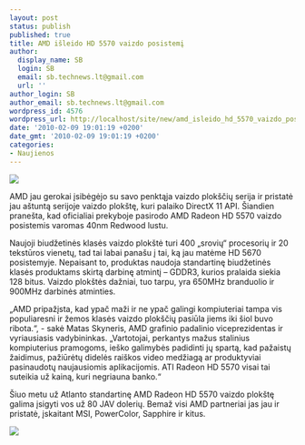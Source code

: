 ```yaml
---
layout: post
status: publish
published: true
title: AMD išleido HD 5570 vaizdo posistemį
author:
  display_name: SB
  login: SB
  email: sb.technews.lt@gmail.com
  url: ''
author_login: SB
author_email: sb.technews.lt@gmail.com
wordpress_id: 4576
wordpress_url: http://localhost/site/new/amd_isleido_hd_5570_vaizdo_posistemi/
date: '2010-02-09 19:01:19 +0200'
date_gmt: '2010-02-09 19:01:19 +0200'
categories:
- Naujienos
---
```

<div class="imgright"><img src="http://www.part.lt/img/d8296ab13f7b8558b426f8eec5951c59972.jpg"  /></div>
<p>AMD jau gerokai įsibėgėjo su savo penktąja vaizdo plokščių serija ir pristatė jau aštuntą serijoje vaizdo plokštę, kuri palaiko DirectX 11 API. Šiandien pranešta, kad oficialiai prekyboje pasirodo AMD Radeon HD 5570 vaizdo posistemis varomas 40nm Redwood lustu.</p>
<p>Naujoji biudžetinės klasės vaizdo plokštė turi 400 „srovių“ procesorių ir 20 tekstūros vienetų, tad tai labai panašu į tai, ką jau matėme HD 5670 posistemyje. Nepaisant to, produktas naudoja standartinę biudžetinės klasės produktams skirtą darbinę atmintį – GDDR3, kurios pralaida siekia 128 bitus. Vaizdo plokštės dažniai, tuo tarpu, yra 650MHz branduolio ir 900MHz darbinės atminties.</p>
<p>„AMD pripažįsta, kad ypač maži ir ne ypač galingi kompiuteriai tampa vis populiaresni ir žemos klasės vaizdo plokščių pasiūla jiems iki šiol buvo ribota.“, - sakė Matas Skyneris, AMD grafinio padalinio viceprezidentas ir vyriausiasis vadybininkas. „Vartotojai, perkantys mažus stalinius kompiuterius pramogoms, ieško galimybės padidinti jų spartą, kad pažaistų žaidimus, pažiūrėtų didelės raiškos video medžiagą ar produktyviai pasinaudotų naujausiomis aplikacijomis. ATI Radeon HD 5570 visai tai suteikia už kainą, kuri negriauna banko.“</p>
<p>Šiuo metu už Atlanto standartinę AMD Radeon HD 5570 vaizdo plokštę galima įsigyti vos už 80 JAV dolerių. Bemaž visi AMD partneriai jas jau ir pristatė, įskaitant MSI, PowerColor, Sapphire ir kitus.</p>
<p><img src="http://www.part.lt/img/082b6010d272d7ea4d19a2142c8db19f146.jpg" /></p>
